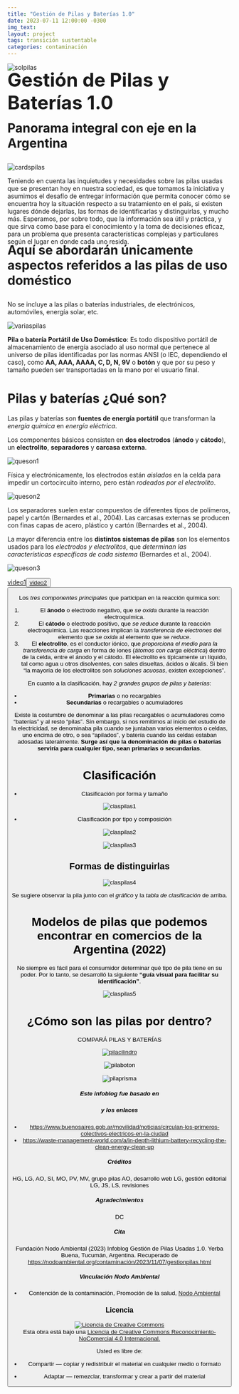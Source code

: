 ```yaml
---
title: "Gestión de Pilas y Baterías 1.0"
date: 2023-07-11 12:00:00 -0300
img_text: 
layout: project
tags: transición sustentable
categories: contaminación
---
```


![solpilas](/assets/images/post/1sol.png)

<!--section-->

<h2 style="font-size:3em; margin-top: -20px;">Gestión de Pilas y Baterías 1.0</h2>  

<h3 style="font-size:2em; margin-top: -20px;">Panorama integral con eje en la Argentina</h3>  

![cardspilas](/assets/images/post/2cards.png)

Teniendo en cuenta las inquietudes y necesidades sobre las pilas usadas que se presentan hoy en nuestra sociedad, es que tomamos la iniciativa y asumimos el desafío de entregar información que permita conocer cómo se encuentra hoy la situación respecto a su tratamiento en el país, si existen lugares dónde dejarlas, las formas de identificarlas y distinguirlas, y mucho más.
Esperamos, por sobre todo, que la información sea útil y práctica, y que sirva como base para el conocimiento y la toma de decisiones eficaz, para un problema que presenta características complejas y particulares según el lugar en donde cada uno resida.

<h3 style="font-size:2em; margin-top: -20px;">Aquí se abordarán únicamente aspectos referidos a las pilas de uso doméstico</h3>  

No se incluye a las pilas o baterías industriales, de electrónicos, automóviles, energía solar, etc.

![variaspilas](/assets/images/post/3pilas.png)

**Pila o batería Portátil de Uso Doméstico**: Es todo dispositivo portátil de almacenamiento de energía asociado al uso normal que pertenece al universo de pilas identificadas por las normas ANSI (o IEC, dependiendo el caso), como **AA, AAA, AAAA, C, D, N, 9V** o **botón** y que por su peso y tamaño pueden ser transportadas en la mano por el usuario final.

<!--section-->
# Pilas y baterías ¿Qué son?

Las pilas y baterías son **fuentes de energía portátil** que transforman la _energía química_ en _energía eléctrica_.

Los componentes básicos consisten en **dos electrodos** (**ánodo** y **cátodo**), un **electrolito**, **separadores** y **carcasa externa**.

![queson1](/assets/images/post/4comps.png)

Física y electrónicamente, los electrodos están _aislados_ en la celda para impedir un cortocircuito interno, pero están _rodeados por el electrolito_.

![queson2](/assets/images/post/5compsvertical.png)

Los separadores suelen estar compuestos de diferentes tipos de polímeros, papel y cartón (Bernardes et al., 2004).
Las carcasas externas se producen con finas capas de acero, plástico y cartón (Bernardes et al., 2004).

La mayor diferencia entre los **distintos sistemas de pilas** son los elementos usados para los _electrodos y electrolitos_, que _determinan las características específicas de cada sistema_ (Bernardes et al., 2004).

![queson3](/assets/images/post/6compsflujo.png)

<a>[video1](https://www.youtube.com/watch?v=RqF1ikcFwDE "Video1")<button> <a>[video2](https://www.youtube.com/watch?v=RqF1ikcFwDE "Video2")<button>  

Los _tres componentes principales_ que participan en la reacción química son:

1. El **ánodo** o electrodo negativo, que _se oxida_ durante la reacción electroquímica.  
2. El **cátodo** o electrodo positivo, que _se reduce_ durante la reacción electroquímica. Las reacciones implican la _transferencia de electrones_ del elemento que se _oxida_ al elemento que se _reduce_.  
3. El **electrolito**, es el conductor iónico, que _proporciona el medio para la transferencia de carga_ en forma de iones (*átomos con carga eléctrica*) dentro de la celda, entre el ánodo y el cátodo. El electrolito es típicamente un líquido, tal como agua u otros disolventes, con sales disueltas, ácidos o álcalis.
Si bien “la mayoría de los electrolitos son *soluciones acuosas*, existen excepciones”.  

En cuanto a la clasificación, hay _2 grandes grupos de pilas y baterías_:

- **Primarias** o no recargables
- **Secundarias** o recargables o acumuladores  

Existe la costumbre de denominar a las pilas recargables o acumuladores como “baterías” y al resto “pilas”. Sin embargo, si nos remitimos al inicio del estudio de la electricidad, se denominaba pila cuando se juntaban varios elementos o celdas, uno encima de otro, o sea “apilados”, y batería cuando las celdas estaban adosadas lateralmente. 
**Surge así que la denominación de pilas o baterías serviría para cualquier tipo, sean primarias o secundarias**. 

<!--section-->  

# Clasificación  

- Clasificación por forma y tamaño  

![claspilas1](/assets/images/post/7claspilas.png)  

- Clasificación por tipo y composición  

![claspilas2](/assets/images/post/8claspilas.png)  

![claspilas3](/assets/images/post/9claspilas.png)  

## Formas de distinguirlas

![claspilas4](/assets/images/post/10claspilas.png)  

Se sugiere observar la pila junto con el _gráfico_ y la _tabla de clasificación_ de arriba.

<!--section-->  

# Modelos de pilas que podemos encontrar en comercios de la Argentina (2022)

No siempre es fácil para el consumidor determinar qué tipo de pila tiene en su poder. 
Por lo tanto, se desarrolló la siguiente **“guía visual para facilitar su identificación”**.

![claspilas5](/assets/images/post/11modelospilas.png)

<!--section-->  

# ¿Cómo son las pilas por dentro?

COMPARÁ PILAS Y BATERÍAS  


[![pilacilindro](/assets/images/post/12pilacilindro.png)](https://nodoambiental.org/contaminación/2023/11/11/pilascilindro.html)  


![pilaboton](/assets/images/post/13pilaboton.png)  


![pilaprisma](/assets/images/post/14pilaprisma.png)  


##### Este infoblog fue basado en

##### y los enlaces

+ <https://www.buenosaires.gob.ar/movilidad/noticias/circulan-los-primeros-colectivos-electricos-en-la-ciudad>
+ <https://waste-management-world.com/a/in-depth-lithium-battery-recycling-the-clean-energy-clean-up>

##### Créditos

HG, LG, AO, SI, MO, PV, MV, grupo pilas
AO, desarrollo web
LG, gestión editorial
LG, JS, LS, revisiones

##### Agradecimientos

DC

##### Cita

Fundación Nodo Ambiental (2023) Infoblog Gestión de Pilas Usadas 1.0. Yerba Buena, Tucumán, Argentina. Recuperado de <https://nodoambiental.org/contaminación/2023/11/07/gestionpilas.html>

##### Vinculación Nodo Ambiental

+ Contención de la contaminación, Promoción de la salud, <a href="https://nodoambiental.org">Nodo Ambiental</a>

### Licencia

<a rel="license" href="http://creativecommons.org/licenses/by-nc/4.0/"><img alt="Licencia de Creative Commons" style="border-width:0" src="https://licensebuttons.net/l/by-nc/4.0/88x31.png" /></a><br />Esta obra está bajo una <a rel="license" href="https://creativecommons.org/licenses/by-nc/4.0/deed.es_ES">Licencia de Creative Commons Reconocimiento-NoComercial 4.0 Internacional.</a>

Usted es libre de:

+ Compartir — copiar y redistribuir el material en cualquier medio o formato

+ Adaptar — remezclar, transformar y crear a partir del material
